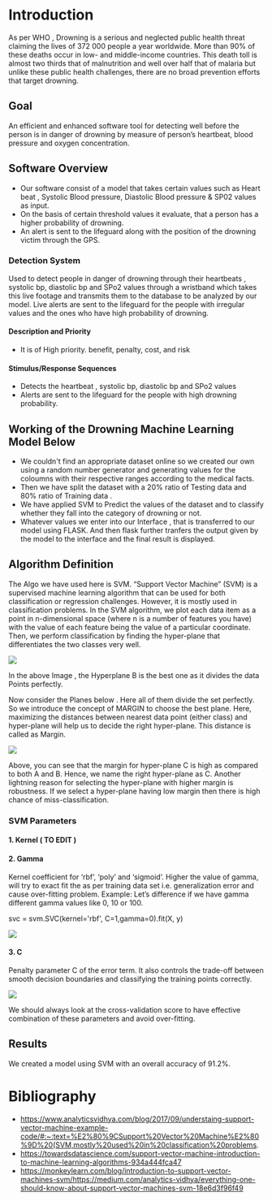 # Introduction 
As per WHO , Drowning is a serious and neglected public health threat claiming the lives of 372 000 people a year worldwide. More than 90% of these deaths occur in low- and middle-income countries. This death toll is almost two thirds that of malnutrition and well over half that of malaria but unlike these public health challenges, there are no broad prevention efforts that target drowning. 

## Goal 
An efficient and enhanced software tool for detecting well before the person is in danger of drowning by measure of person’s heartbeat, blood pressure and oxygen concentration.

## Software Overview 
* Our software consist of a model that takes certain values such as Heart beat , Systolic Blood pressure, Diastolic Blood pressure & SP02 values as input.
* On the basis of certain threshold values it evaluate, that a person has a higher probability of drowning.
* An alert is sent to the lifeguard along with the position of the drowning victim through the GPS.

### Detection System
Used to detect people in danger of drowning through their heartbeats , systolic bp, diastolic bp and SPo2 values through a wristband which takes this live footage and transmits them to the database to be analyzed by our model. Live alerts are sent to the lifeguard for the people with irregular values and the ones who have high probability of drowning.

#### Description and Priority
* It is of High priority. benefit, penalty, cost, and risk 
#### Stimulus/Response Sequences
* Detects the heartbeat , systolic bp, diastolic bp and SPo2 values
* Alerts are sent to the lifeguard for the people with high drowning probability.

## Working of the Drowning Machine Learning Model Below 
* We couldn't find an appropriate dataset online so we created our own using a random number generator and generating values for the coloumns with their respective ranges according to the medical facts.
* Then we have split the dataset with a 20% ratio of Testing data and 80% ratio of Training data .
* We have applied SVM to Predict the values of the dataset and to classify whether they fall into the category of drowning or not. 
* Whatever values we enter into our Interface , that is transferred to our model using FLASK. And then flask further tranfers the output given by the model to the interface and the final result is displayed.

## Algorithm Definition 
The Algo we have used here is SVM. “Support Vector Machine” (SVM) is a supervised machine learning algorithm that can be used for both classification or regression challenges. However,  it is mostly used in classification problems. In the SVM algorithm, we plot each data item as a point in n-dimensional space (where n is a number of features you have) with the value of each feature being the value of a particular coordinate. Then, we perform classification by finding the hyper-plane that differentiates the two classes very well. 

<img src="https://www.analyticsvidhya.com/wp-content/uploads/2015/10/SVM_21.png">

In the above Image , the Hyperplane B is the best one as it divides the data Points perfectly. 

Now consider the Planes below . Here all of them divide the set perfectly. So we introduce the concept of MARGIN to choose the best plane. Here, maximizing the distances between nearest data point (either class) and hyper-plane will help us to decide the right hyper-plane. This distance is called as Margin.

<img src="https://www.analyticsvidhya.com/wp-content/uploads/2015/10/SVM_4.png">

Above, you can see that the margin for hyper-plane C is high as compared to both A and B. Hence, we name the right hyper-plane as C. Another lightning reason for selecting the hyper-plane with higher margin is robustness. If we select a hyper-plane having low margin then there is high chance of miss-classification.

### SVM Parameters 
#### 1. Kernel ( TO EDIT )
#### 2. Gamma 
Kernel coefficient for ‘rbf’, ‘poly’ and ‘sigmoid’. Higher the value of gamma, will try to exact fit the as per training data set i.e. generalization error and cause over-fitting problem.
Example: Let’s difference if we have gamma different gamma values like 0, 10 or 100.

svc = svm.SVC(kernel='rbf', C=1,gamma=0).fit(X, y)

<img src="https://www.analyticsvidhya.com/wp-content/uploads/2015/10/SVM_15.png">

#### 3. C
Penalty parameter C of the error term. It also controls the trade-off between smooth decision boundaries and classifying the training points correctly.

<img src="https://www.analyticsvidhya.com/wp-content/uploads/2015/10/SVM_18.png">

We should always look at the cross-validation score to have effective combination of these parameters and avoid over-fitting.

## Results 
We created a model using SVM with an overall accuracy of 91.2%.

# Bibliography 
* https://www.analyticsvidhya.com/blog/2017/09/understaing-support-vector-machine-example-code/#:~:text=%E2%80%9CSupport%20Vector%20Machine%E2%80%9D%20(SVM,mostly%20used%20in%20classification%20problems.
* https://towardsdatascience.com/support-vector-machine-introduction-to-machine-learning-algorithms-934a444fca47
* https://monkeylearn.com/blog/introduction-to-support-vector-machines-svm/https://medium.com/analytics-vidhya/everything-one-should-know-about-support-vector-machines-svm-18e6d3f96f49 
